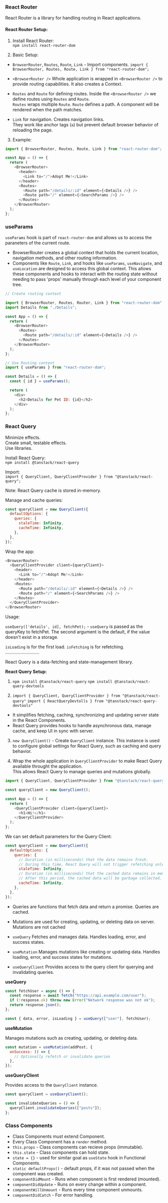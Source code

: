### React Router

React Router is a library for handling routing in React applications.

<h4>React Router Setup:</h4>

1. Install React Router:  
   `npm install react-router-dom`

2. Basic Setup:

- `BrowserRouter`, `Routes`, `Route`, `Link` - Import components.
  `import { BrowserRouter, Routes, Route, Link } from "react-router-dom";`

- `<BrowserRouter />`
  Whole application is wrapped in `<BrowserRouter />` to provide routing capabilities. It also creates a Context.

- `Routes` and `Route` for defining routes.
  Inside the `<BrowserRouter />` we define routes using `Routes` and `Route`.  
  `Routes` wraps multiple `Route`.
  `Route` defines a path. A component will be rendered when the path matches.

- `Link` for navigation.
  Creates navigation links.  
  They work like anchor tags (`a`) but prevent default browser behavior of reloading the page.

3. Example:

```js
import { BrowserRouter, Routes, Route, Link } from "react-router-dom";

const App = () => {
  return (
    <BrowserRouter>
      <header>
        <Link to="/">Adopt Me!</Link>
      </header>
      <Routes>
        <Route path="/details/:id" element={<Details />} />
        <Route path="/" element={<SearchParams />} />
      </Routes>
    </BrowserRouter>
  );
};
```

### useParams

`useParams` hook is part of `react-router-dom` and allows us to access the paraneters of the current route.

- BrowserRouter creates a global context that holds the current location, navigation methods, and other routing information.
- Components like `Route`, `Link`, and hooks like `useParams`, `useNavigate`, and `useLocation` are designed to access this global context. This allows these components and hooks to interact with the routing state without needing to pass 'props' manually through each level of your component tree.

```js
// Create routing context

import { BrowserRouter, Routes, Router, Link } from "react-router-dom";
import Details from "./Details";

const App = () => {
  return (
    <BrowserRouter>
      <Routes>
        <Route path="/details/:id" element={<Details />} />
      </Routes>
    </BrowserRouter>
  );
};
```

```js
// Use Routing context
import { useParams } from "react-router-dom";

const Details = () => {
  const { id } = useParams();

  return (
    <div>
      <h2>Details for Pet ID: {id}</h2>
    </div>
  );
};
```

### React Query

Minimize effects.  
Create small, testable effects.  
Use libraries.

Install React Query:  
`npm install @tanstack/react-query`

Import:  
`import { QueryClient, QueryClientProvider } from "@tanstack/react-query";`

Note: React Query cache is stored in-memory.

Manage and cache queries:

```js
const queryClient = new QueryClient({
  defaultOptions: {
    queries: {
      staleTime: Infinity,
      cacheTime: Infinity,
    },
  },
});
```

Wrap the app:

```js
<BrowserRouter>
  <QueryClientProvider client={queryClient}>
    <header>
      <Link to="/">Adopt Me!</Link>
    </header>
    <Routes>
      <Route path="/details/:id" element={<Details />} />
      <Route path="/" element={<SearchParams />} />
    </Routes>
  </QueryClientProvider>
</BrowserRouter>
```

Usage:

`useQuery(['details', id], fetchPet);` - `useQuery` is passed as the queryKey to fetchPet. The second argument is the default, if the value doesn't exist in a storage.

`isLoading` is for the first load. `isFetching` is for refetching.  
...........................

React Query is a data-fetching and state-management library.

<b>React Query Setup:</b>

1. `npm install @tanstack/react-query`
   `npm install @tanstack/react-query-devtools`

2. `import { QueryClient, QueryClientProvider } from "@tanstack/react-query"`
   `import { ReactQueryDevtolls } from "@tanstack/react-query-devtools"`

- It simplifies fetching, caching, synchronizing and updating server state in the React Components.
- React Query provides hooks to handle asynchronous data, manage cache, and keep UI in sync with server.

3. `new QueryClient()` - Create `QueryClient` instance. This instance is used to configure global settings for React Query, such as caching and query behavior.

4. Wrap the whole application in `QueryClientProvider` to make React Query available throught the application.  
   This allows React Query to manage queries and mutations globally.

```js
import { QueryClient, QueryClientProvider } from "@tanstack/react-query";

const queryClient = new QueryClient();

const App = () => {
  return (
    <QueryClientProvider client={queryClient}>
      <h1>Hi!</h1>
    </QueryClientProvider>
  );
};
```

We can set default parameters for the Query Client:

```js
const queryClient = new QueryClient({
  defaultOptions: {
    queries: {
      // Duration (in milliseconds) that the data remains fresh.
      // During this time, React Query will not trigger refetching unless manually invalidated.
      staleTime: Infinity,
      // Duration (in milliseconds) that the cached data remains in memory after the query is no longer in use.
      // After this period, the cached data will be garbage collected.
      cacheTime: Infinity,
    },
  },
});
```

- Queries are functions that fetch data and return a promise. Queries are cached.
- Mutations are used for creating, updating, or deleting data on server. Mutations are not cached

- `useQuery` Fetches and manages data. Handles loading, error, and success states.
- `useMutation` Manages mutations like creating or updating data. Handles loading, error, and success states for mutations.
- `useQueryClient` Provides access to the query client for querying and invalidating queries.

<b>useQuery</b>

```js
const fetchUser = async () => {
  const response = await fetch("https://api.example.com/user");
  if (!response.ok) throw new Error("Network response was not ok");
  return response.json();
};

const { data, error, isLoading } = useQuery(["user"], fetchUser);
```

<b>useMutation</b>

Manages mutations such as creating, updating, or deleting data.

```js
const mutation = useMutation(addPost, {
  onSuccess: () => {
    // Optionally refetch or invalidate queries
  },
});
```

<b>useQueryClient</b>

Provides access to the `QueryClient` instance.

```js
const queryClient = useQueryClient();

const invalidateQueries = () => {
  queryClient.invalidateQueries(["posts"]);
};
```

### Class Components

- Class Components must extend Component.
- Every Class Component has a `render` method.
- `this.props` - Class components can recieve props (immutable).
- `this.state` - Class components can hold state.
- `state = {}` - used for similar goal as `useState` hook in Functional Components.
- `static defaultProps()` - default props, if it was not passed when the component was created.
- `componentDidMount` - Runs when component is first rendered (mounted).
- `componentDidUpdate` - Runs on every change within a component.
- `componentWillUnmount` - Runs every time component unmounts.
- `componentDidCatch` - For error handling.
